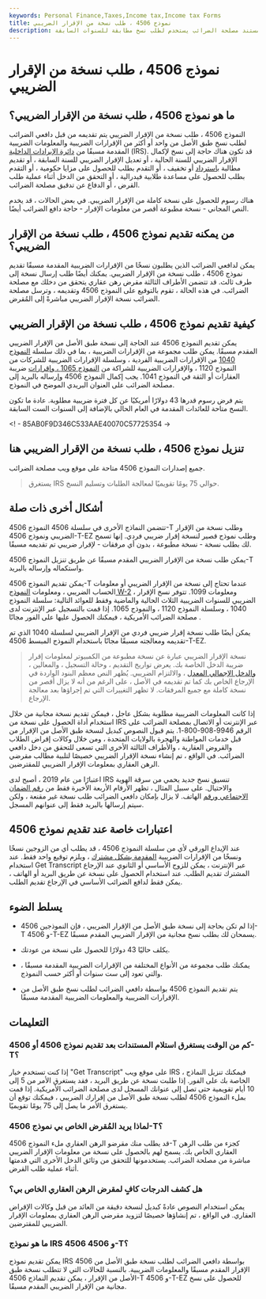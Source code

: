 ```yaml
---
keywords: Personal Finance,Taxes,Income tax,Income tax Forms
title: نموذج 4506 ، طلب نسخة من الإقرار الضريبي
description: النموذج 4506 هو مستند مصلحة الضرائب يستخدم لطلب نسخ مطابقة للسنوات السابقة &amp; # 39 ؛ عائدات الضرائب.
---
```


# نموذج 4506 ، طلب نسخة من الإقرار الضريبي
## ما هو نموذج 4506 ، طلب نسخة من الإقرار الضريبي؟

النموذج 4506 ، طلب نسخة من الإقرار الضريبي يتم تقديمه من قبل دافعي الضرائب لطلب نسخ طبق الأصل من واحد أو أكثر من الإقرارات الضريبية والمعلومات الضريبية المقدمة مسبقًا من [دائرة الإيرادات الداخلية](/irs) (IRS). قد تكون هناك حاجة إلى نسخ لإكمال الإقرار الضريبي للسنة الحالية ، أو تعديل الإقرار الضريبي للسنة السابقة ، أو تقديم مطالبة [باسترداد](/refund) أو تخفيف ، أو التقدم بطلب للحصول على مزايا حكومية ، أو التقدم بطلب للحصول على مساعدة طلابية فيدرالية ، أو التحقق من الدخل أثناء عملية طلب القرض ، أو الدفاع عن تدقيق مصلحة الضرائب.

هناك رسوم للحصول على نسخة كاملة من الإقرار الضريبي. في بعض الحالات ، قد يخدم النص المجاني - نسخة مطبوعة أقصر من معلومات الإقرار - حاجة دافع الضرائب أيضًا.

## من يمكنه تقديم نموذج 4506 ، طلب نسخة من الإقرار الضريبي؟

يمكن لدافعي الضرائب الذين يطلبون نسخًا من الإقرارات الضريبية المقدمة مسبقًا تقديم نموذج 4506 ، طلب نسخة من الإقرار الضريبي. يمكنك أيضًا طلب إرسال نسخة إلى طرف ثالث. قد تتضمن الأطراف الثالثة مقرض رهن عقاري يتحقق من دخلك مع مصلحة الضرائب. في هذه الحالة ، تقوم بالتوقيع على النموذج 4506 وتقديمه ، وترسل مصلحة الضرائب نسخة الإقرار الضريبي مباشرةً إلى المُقرض.

## كيفية تقديم نموذج 4506 ، طلب نسخة من الإقرار الضريبي

يمكن تقديم النموذج 4506 عند الحاجة إلى نسخة طبق الأصل من الإقرار الضريبي المقدم مسبقًا. يمكن طلب مجموعة من الإقرارات الضريبية ، بما في ذلك سلسلة [النموذج 1040](/1040) من الإقرارات الضريبية الفردية ، وسلسلة الإقرارات الضريبية للشركات من النموذج 1120 ، والإقرارات الضريبية للشراكة من [النموذج 1065 ، وإقرارات](/form-1065) ضريبة العقارات أو الثقة في النموذج 1041. يجب إكمال النموذج 4506 وإرساله بالبريد إلى مصلحة الضرائب على العنوان البريدي الموضح في النموذج.

يتم فرض رسوم قدرها 43 دولارًا أمريكيًا عن كل فترة ضريبية مطلوبة. عادة ما تكون النسخ متاحة للعائدات المقدمة في العام الحالي بالإضافة إلى السنوات الست السابقة.

<! - 85AB0F9D346C533AAE40070C57725354 ->

## تنزيل نموذج 4506 ، طلب نسخة من الإقرار الضريبي هنا

جميع إصدارات النموذج 4506 متاحة على موقع ويب مصلحة الضرائب.

> يستغرق IRS حوالي 75 يومًا تقويميًا لمعالجة الطلبات وتسليم النسخ.

>

## أشكال أخرى ذات صلة

تتضمن النماذج الأخرى في سلسلة 4506 النموذج 4506-T وطلب نسخة من الإقرار الضريبي ونموذج 4506-T-EZ وطلب نموذج قصير لنسخة إقرار ضريبي فردي. إنها تسمح لك بطلب نسخة - نسخة مطبوعة ، بدون أي مرفقات - لإقرار ضريبي تم تقديمه مسبقًا.

يمكن طلب نسخة من الإقرار الضريبي المقدم مسبقًا عن طريق تنزيل النموذج 4506-T واستكماله وإرساله بالبريد.

يمكن تقديم النموذج 4506-T عندما تحتاج إلى نسخة من الإقرار الضريبي أو معلومات الحساب الضريبي ، ومعلومات [النموذج W-2](/w2form) ، ومعلومات 1099. تتوفر نسخ الإقرار الضريبي للسنوات الضريبية الثلاث الحالية والماضية وفقط للعوائد التالية: سلسلة النموذج 1040 ، وسلسلة النموذج 1120 ، والنموذج 1065. إذا قمت بالتسجيل عبر الإنترنت لدى مصلحة الضرائب الأمريكية ، فيمكنك الحصول عليها على الفور مجانًا .

يمكن أيضًا طلب نسخة إقرار ضريبي فردي من الإقرار الضريبي لسلسلة 1040 الذي تم تقديمه ومعالجته مسبقًا مجانًا باستخدام النموذج المبسط 4506-T-EZ.

> نسخة الإقرار الضريبي عبارة عن نسخة مطبوعة من الكمبيوتر لمعلومات إقرار ضريبة الدخل الخاصة بك. يعرض تواريخ التقديم ، وحالة التسجيل ، والمعالين ، [والدخل الإجمالي المعدل](/agi) ، والالتزام الضريبي. يُظهر النص معظم البنود الواردة في الإرجاع الخاص بك كما تم تقديمه في الأصل ، على الرغم من أنه لا يزال أقصر من نسخة كاملة مع جميع المرفقات. لا تظهر التغييرات التي تم إجراؤها بعد معالجة الإرجاع.

>

إذا كانت المعلومات الضريبية مطلوبة بشكل عاجل ، فيمكن تقديم نسخة مجانية من خلال استخدام أداة الحصول على نسخة من IRS عبر الإنترنت أو الاتصال بمصلحة الضرائب على الرقم 9946-908-800-1. يتم قبول النصوص كبديل لنسخة طبق الأصل من الإقرار من قبل خدمات المواطنة والهجرة بالولايات المتحدة ، ومن خلال وكالات إقراض الطلاب والقروض العقارية ، والأطراف الثالثة الأخرى التي تسعى للتحقق من دخل دافعي الضرائب. في الواقع ، تم إنشاء نسخة الإقرار الضريبي خصيصًا لتلبية مطالب مقرضي الرهن العقاري بمعلومات الإقرار الضريبي للمقترضين.

اعتبارًا من عام 2019 ، أصبح لدى IRS تنسيق نسخ جديد يحمي من سرقة الهوية والاحتيال. على سبيل المثال ، تظهر الأرقام الأربعة الأخيرة فقط من [رقم الضمان الاجتماعي ورقم](/ssn) الهاتف. لا يزال بإمكان دافعي الضرائب طلب نسخة غير مقنعة ، ولكن سيتم إرسالها بالبريد فقط إلى عنوانهم المسجل.

## اعتبارات خاصة عند تقديم نموذج 4506

عند الإيداع الورقي لأي من سلسلة النموذج 4506 ، قد يطلب أي من الزوجين نسخًا ونسخًا من الإقرارات الضريبية [المقدمة بشكل مشترك](/jointreturn) ، ويلزم توقيع واحد فقط. عند استخدام Get Transcript عبر الإنترنت ، يمكن للزوج الأساسي أو الثانوي عند الإرجاع المشترك تقديم الطلب. عند استخدام الحصول على نسخة عن طريق البريد أو الهاتف ، يمكن فقط لدافع الضرائب الأساسي في الإرجاع تقديم الطلب.

## يسلط الضوء

- إذا لم تكن بحاجة إلى نسخة طبق الأصل من الإقرار الضريبي ، فإن النموذجين 4506-T و 4506-T-EZ يسمحان لك بطلب نسخ مجانية من الإقرار الضريبي المقدم مسبقًا.

- يكلف حاليًا 43 دولارًا للحصول على نسخة من عودتك.

- يمكنك طلب مجموعة من الأنواع المختلفة من الإقرارات الضريبية المقدمة مسبقًا ، والتي تعود إلى ست سنوات أو أكثر حسب النموذج.

- يتم تقديم النموذج 4506 بواسطة دافعي الضرائب لطلب نسخ طبق الأصل من الإقرارات الضريبية والمعلومات الضريبية المقدمة مسبقًا.

## التعليمات

### كم من الوقت يستغرق استلام المستندات بعد تقديم نموذج 4506 أو 4506-T؟

إذا كنت تستخدم خيار "Get Transcript" على موقع ويب IRS ، فيمكنك تنزيل النماذج الخاصة بك على الفور. إذا طلبت نسخة عن طريق البريد ، فقد يستغرق الأمر من 5 إلى 10 أيام تقويمية حتى تصل إلى عنوانك المسجل لدى مصلحة الضرائب الأمريكية. إذا قمت بملء النموذج 4506 لطلب نسخة طبق الأصل من إقرارك الضريبي ، فيمكنك توقع أن يستغرق الأمر ما يصل إلى 75 يومًا تقويميًا.

### لماذا يريد المُقرض الخاص بي نموذج 4506-T؟

قد يطلب منك مقرضو الرهن العقاري ملء النموذج 4506-T كجزء من طلب الرهن العقاري الخاص بك. يسمح لهم بالحصول على نسخة من معلومات الإقرار الضريبي مباشرة من مصلحة الضرائب. يستخدمونها للتحقق من وثائق الدخل الأخرى التي قدمتها أثناء عملية طلب القرض.

### هل كشف الدرجات كافٍ لمقرض الرهن العقاري الخاص بي؟

يمكن استخدام النصوص عادةً كبديل لنسخة دقيقة من العائد من قبل وكالات الإقراض العقاري. في الواقع ، تم إنشاؤها خصيصًا لتزويد مقرضي الرهن العقاري بمعلومات الإقرار الضريبي للمقترضين.

### ما هو نموذج IRS 4506 و 4506-T؟

يمكن تقديم نموذج IRS 4506 بواسطة دافعي الضرائب لطلب نسخة طبق الأصل من الإقرار المقدم مسبقًا والمعلومات الضريبية. بالنسبة للحالات التي لا تتطلب نسخة طبق الأصل من الإقرار ، يمكن تقديم النماذج 4506-T و 4506-T-EZ للحصول على نسخ مجانية من الإقرار الضريبي المقدم مسبقًا.

